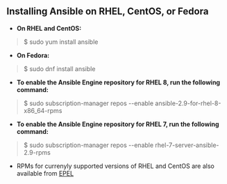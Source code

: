 ## Installing Ansible on RHEL, CentOS, or Fedora

* __On RHEL and CentOS:__

> $ sudo yum install ansible

* __On Fedora:__

> $ sudo dnf install ansible

* __To enable the Ansible Engine repository for RHEL 8, run the following command:__

> $ sudo subscription-manager repos --enable ansible-2.9-for-rhel-8-x86_64-rpms

* __To enable the Ansible Engine repository for RHEL 7, run the following command:__

> $ sudo subscription-manager repos --enable rhel-7-server-ansible-2.9-rpms

* RPMs for currenyly supported versions of RHEL and CentOS are also available from [EPEL](https://fedoraproject.org/wiki/EPEL)
